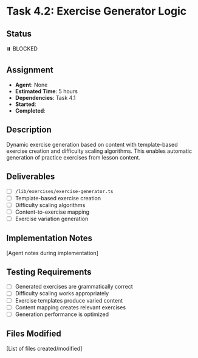 # Task 4.2: Exercise Generator Logic

## Status

⏸️ BLOCKED

## Assignment

- **Agent**: None
- **Estimated Time**: 5 hours
- **Dependencies**: Task 4.1
- **Started**:
- **Completed**:

## Description

Dynamic exercise generation based on content with template-based exercise creation and difficulty scaling algorithms. This enables automatic generation of practice exercises from lesson content.

## Deliverables

- [ ] `/lib/exercises/exercise-generator.ts`
- [ ] Template-based exercise creation
- [ ] Difficulty scaling algorithms
- [ ] Content-to-exercise mapping
- [ ] Exercise variation generation

## Implementation Notes

[Agent notes during implementation]

## Testing Requirements

- [ ] Generated exercises are grammatically correct
- [ ] Difficulty scaling works appropriately
- [ ] Exercise templates produce varied content
- [ ] Content mapping creates relevant exercises
- [ ] Generation performance is optimized

## Files Modified

[List of files created/modified]
